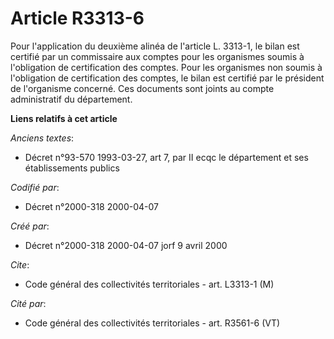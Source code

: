 # Article R3313-6

Pour l'application du deuxième alinéa de l'article L. 3313-1, le bilan est certifié par un commissaire aux comptes pour les
organismes soumis à l'obligation de certification des comptes. Pour les organismes non soumis à l'obligation de certification
des comptes, le bilan est certifié par le président de l'organisme concerné. Ces documents sont joints au compte
administratif du département.

**Liens relatifs à cet article**

_Anciens textes_:

  - Décret n°93-570 1993-03-27, art 7, par II ecqc le département et ses établissements publics

_Codifié par_:

  - Décret n°2000-318 2000-04-07

_Créé par_:

  - Décret n°2000-318 2000-04-07 jorf 9 avril 2000

_Cite_:

  - Code général des collectivités territoriales - art. L3313-1 (M)

_Cité par_:

  - Code général des collectivités territoriales - art. R3561-6 (VT)
